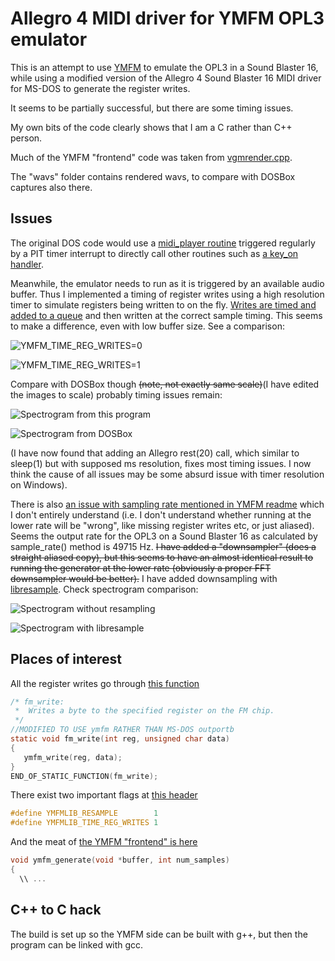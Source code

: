 # Allegro 4 MIDI driver for YMFM OPL3 emulator #

This is an attempt to use [YMFM](https://github.com/aaronsgiles/ymfm/) to emulate the OPL3 in a Sound Blaster 16, while using a modified version of the Allegro 4 Sound Blaster 16 MIDI driver for MS-DOS to generate the register writes.

It seems to be partially successful, but there are some timing issues.

My own bits of the code clearly shows that I am a C rather than C++ person.

Much of the YMFM "frontend" code was taken from [vgmrender.cpp](https://github.com/aaronsgiles/ymfm/blob/ef21f08a16f44b005c9ace5f8f44ae6f95dbf3f0/examples/vgmrender/vgmrender.cpp).

The "wavs" folder contains rendered wavs, to compare with DOSBox captures also there.

## Issues ##

The original DOS code would use a [midi_player routine](https://github.com/msikma/allegro-4.2.2-xc/blob/ecd87af7f43f9e08f49acc78f4901c39221dbab5/src/midi.c#L897) triggered regularly by a PIT timer interrupt to directly call other routines such as [a key_on handler](https://github.com/kdrnic/al4_ymfm_midi/blob/c784c03fee79bcf291c2b275743ef059be8392f5/src/kdr_adlib.c#L525).

Meanwhile, the emulator needs to run as it is triggered by an available audio buffer. Thus I implemented a timing of register writes using a high resolution timer to simulate registers being written to on the fly. [Writes are timed and added to a queue](https://github.com/kdrnic/al4_ymfm_midi/blob/c784c03fee79bcf291c2b275743ef059be8392f5/ymfm/ymfm_lib.cpp#L321) and then written at the correct sample timing. This seems to make a difference, even with low buffer size. See a comparison:

![YMFM_TIME_REG_WRITES=0](https://github.com/kdrnic/al4_ymfm_midi/blob/34ddfa17036620d8afa5473d1caf92b3c0f3ffa6/comp2/endless_rsmpl_libresample.wav.png?raw=true "YMFM_TIME_REG_WRITES=0")

![YMFM_TIME_REG_WRITES=1](https://github.com/kdrnic/al4_ymfm_midi/blob/34ddfa17036620d8afa5473d1caf92b3c0f3ffa6/comp2/endless_rsmpl_time_libresample.wav.png?raw=true "YMFM_TIME_REG_WRITES=1")

Compare with DOSBox though ~~(note, not exactly same scale)~~(I have edited the images to scale) probably timing issues remain:

![Spectrogram from this program](https://github.com/kdrnic/al4_ymfm_midi/blob/13000c46ead01b6853c1ad6e61989d0174d7da1d/comparison/endless_rsmpl_time_libresample.wav.png?raw=true "This program")

![Spectrogram from DOSBox](https://github.com/kdrnic/al4_ymfm_midi/blob/13000c46ead01b6853c1ad6e61989d0174d7da1d/comparison/endless_dosbox.wav.png?raw=true "From DOSBox")

(I have now found that adding an Allegro rest(20) call, which similar to sleep(1) but with supposed ms resolution, fixes most timing issues. I now think the cause of all issues may be some absurd issue with timer resolution on Windows).

There is also [an issue with sampling rate mentioned in YMFM readme](https://github.com/aaronsgiles/ymfm/blob/ef21f08a16f44b005c9ace5f8f44ae6f95dbf3f0/README.md#clocking) which I don't entirely understand (i.e. I don't understand whether running at the lower rate will be "wrong", like missing register writes etc, or just aliased). Seems the output rate for the OPL3 on a Sound Blaster 16 as calculated by sample_rate() method is 49715 Hz. ~~I have added a "downsampler" (does a straight aliased copy), but this seems to have an almost identical result to running the generator at the lower rate (obviously a proper FFT downsampler would be better).~~ I have added downsampling with [libresample](https://github.com/minorninth/libresample). Check spectrogram comparison:

![Spectrogram without resampling](https://github.com/kdrnic/al4_ymfm_midi/blob/63bbf2cdfffbf9438fa499b9c9b90341a3659d25/wavs/nightcall_time.wav.png "Without resampling")

![Spectrogram with libresample](https://github.com/kdrnic/al4_ymfm_midi/blob/63bbf2cdfffbf9438fa499b9c9b90341a3659d25/wavs/nightcall_rsmpl_time_libresample.wav.png "With libresample")

## Places of interest ##

All the register writes go through [this function](https://github.com/kdrnic/al4_ymfm_midi/blob/c784c03fee79bcf291c2b275743ef059be8392f5/src/kdr_adlib.c#L243)
```c
/* fm_write:
 *  Writes a byte to the specified register on the FM chip.
 */
//MODIFIED TO USE ymfm RATHER THAN MS-DOS outportb
static void fm_write(int reg, unsigned char data)
{
   ymfm_write(reg, data);
}
END_OF_STATIC_FUNCTION(fm_write);
```

There exist two important flags at [this header](https://github.com/kdrnic/al4_ymfm_midi/blob/c784c03fee79bcf291c2b275743ef059be8392f5/src/ymfm_lib.h#L6)
```c
#define YMFMLIB_RESAMPLE        1
#define YMFMLIB_TIME_REG_WRITES 1
```

And the meat of [the YMFM "frontend" is here](https://github.com/kdrnic/al4_ymfm_midi/blob/c784c03fee79bcf291c2b275743ef059be8392f5/ymfm/ymfm_lib.cpp#L329)
```cpp
void ymfm_generate(void *buffer, int num_samples)
{
  \\ ...
```

## C++ to C hack ##

The build is set up so the YMFM side can be built with g++, but then the program can be linked with gcc.
